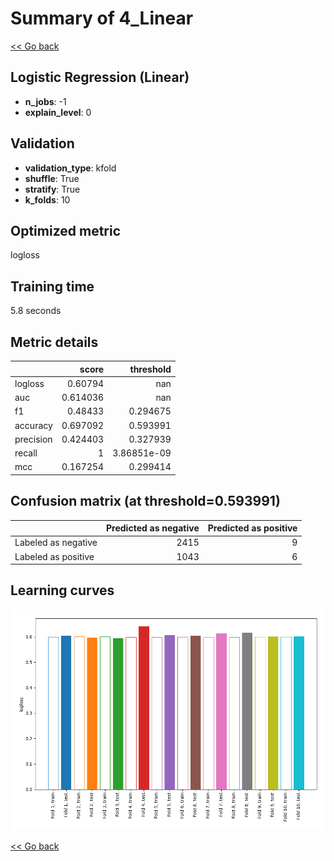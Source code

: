 # Summary of 4_Linear

[<< Go back](../README.md)


## Logistic Regression (Linear)
- **n_jobs**: -1
- **explain_level**: 0

## Validation
 - **validation_type**: kfold
 - **shuffle**: True
 - **stratify**: True
 - **k_folds**: 10

## Optimized metric
logloss

## Training time

5.8 seconds

## Metric details
|           |    score |     threshold |
|:----------|---------:|--------------:|
| logloss   | 0.60794  | nan           |
| auc       | 0.614036 | nan           |
| f1        | 0.48433  |   0.294675    |
| accuracy  | 0.697092 |   0.593991    |
| precision | 0.424403 |   0.327939    |
| recall    | 1        |   3.86851e-09 |
| mcc       | 0.167254 |   0.299414    |


## Confusion matrix (at threshold=0.593991)
|                     |   Predicted as negative |   Predicted as positive |
|:--------------------|------------------------:|------------------------:|
| Labeled as negative |                    2415 |                       9 |
| Labeled as positive |                    1043 |                       6 |

## Learning curves
![Learning curves](learning_curves.png)

[<< Go back](../README.md)
